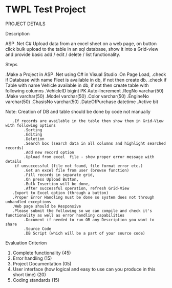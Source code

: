 # TWPL Test Project
PROJECT DETAILS

Description

ASP .Net C# 
Upload data from an excel sheet on a web page, on button click bulk upload to the table in an sql database, show it into a Grid-view and provide basic add / edit / delete / list functionality.

Steps

.Make a Project in ASP .Net using C# in Visual Studio
.On Page Load,
       .check if Database with name Fleet is available in db, if not then create db.
       .check if Table with name Vehicle available in db, if not then create table with following columns
            .VehicleID  bigint  PK  Auto-Increment
            .RegNo   varchar(50)
            .Make     varchar(50)
            .Model    varchar(50)
            .Color     varchar(50)
            .EngineNo    varchar(50)
            .ChasisNo    varchar(50)
            .DateOfPurchase    datetime
            .Active   bit

Note: Creation of DB and table should be done by code not manually

       .If records are available in the table then show them in Grid-View with following options
            .Sorting
            .Editing
            .Deletion
            .Search box (search data in all columns and highlight searched records)
            .Add new record option
            .Upload from excel  file - show proper error message with details
        if unsuccessful (file not found, file format error etc.)
            .Get an excel file from user (browse function)
            .Fill records in separate grid,
            .On press Upload Button,
            .Bulk Insertion will be done,
            .After successful operation, refresh Grid-View
       .Export to Excel option (through a button)
       .Proper Error Handling must be done so system does not through unhandled exceptions
       .Web page should be Responsive
       .Please submit the following so we can compile and check it's functionality as well as error handling capabilities
            .Document if needed to run OR any Description you want to share
            .Source Code
            .DB Script (which will be a part of your source code)

Evaluation Criterion
1. Complete functionality (45)
2. Error handling (15)
3. Project Documentation (05)
4. User interface (how logical and easy to use can you produce in this short time) (20)
5. Coding standards  (15)
